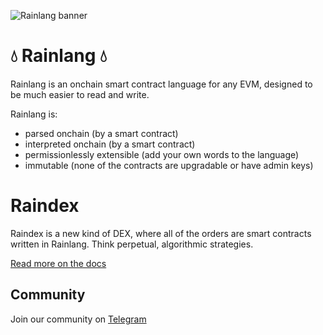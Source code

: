 ![Rainlang banner](https://github.com/rainlanguage/.github/assets/1190022/fb651614-33a7-4d02-9715-5085f27b43a5)

# 💧 Rainlang 💧

Rainlang is an onchain smart contract language for any EVM, designed to be much easier to read and write.

Rainlang is:
- parsed onchain (by a smart contract)
- interpreted onchain (by a smart contract)
- permissionlessly extensible (add your own words to the language)
- immutable (none of the contracts are upgradable or have admin keys)

# Raindex
Raindex is a new kind of DEX, where all of the orders are smart contracts written in Rainlang. Think perpetual, algorithmic strategies.

[Read more on the docs](https://rainlang.xyz)

## Community

Join our community on [Telegram](https://t.me/+W0aQ36ptN_E2MjZk)
